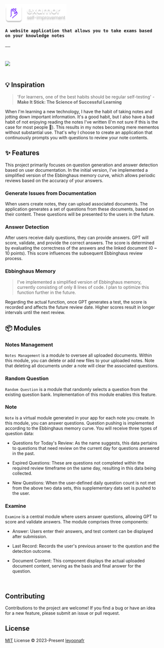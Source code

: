 <samp>
</br>
</br>

<p>
  <img  width="200"  src="/docs/logo-text.png" />
</p>

<p>
  <strong>
   A website application that allows you to take exams based on your knowledge notes
  </strong>
</p>

<p>
  <a href="https://github.com/codeacme17/examor/blob/main/docs/cn-doc.md">
    <img height="21" src="https://img.shields.io/badge/zh--CN-ffffff?style=flat-square&logo=googletranslate&logoColor=7d09f1" alt="">
  </a>
  <a href="https://discordapp.com/channels/974519864045756446/1138743595097149450">
    <img height="21" src="https://img.shields.io/badge/Chat%20Room-7d09f1?style=flat-square&logo=discord&logoColor=7d09f1&labelColor=fff&color=fff" alt="">
  </a>
  <a href="https://github.com/codeacme17/examor/blob/main/LICENSE">
    <img height="21" src="https://img.shields.io/badge/License-MIT-ffffff?style=flat-square&labelColor=fff&color=7d09f1" alt="">
  </a>
</p>
</samp>
</br>

<img width="860" src = "https://github.com/codeacme17/examor/blob/main/docs/usecase.gif?raw=true"></img>
</br>
</br>

## 💡 Inspiration

> 'For learners, one of the best habits should be regular self-testing' - **Make It Stick: The Science of Successful Learning**

When I'm learning a new technology, I have the habit of taking notes and jotting down important information. It's a good habit, but I also have a bad habit of not enjoying reading the notes I've written (I'm not sure if this is the case for most people 🫣). This results in my notes becoming mere mementos without substantial use. That's why I choose to create an application that continuously prompts you with questions to review your note contents.

## ✨ Features

This project primarily focuses on question generation and answer detection based on user documentation. In the initial version, I've implemented a simplified version of the Ebbinghaus memory curve, which allows periodic reviews based on the accuracy of your answers.

### Generate Issues from Documentation

When users create notes, they can upload associated documents. The application generates a set of questions from these documents, based on their content. These questions will be presented to the users in the future.

### Answer Detection

After users receive daily questions, they can provide answers. GPT will score, validate, and provide the correct answers. The score is determined by evaluating the correctness of the answers and the linked document (0 ~ 10 points). This score influences the subsequent Ebbinghaus review process.

### Ebbinghaus Memory

> I've implemented a simplified version of Ebbinghaus memory, currently consisting of only 8 lines of code. I plan to optimize this function further in the future.

Regarding the actual function, once GPT generates a test, the score is recorded and affects the future review date. Higher scores result in longer intervals until the next review.

## 📦️ Modules

### Notes Management

`Notes Management` is a module to oversee all uploaded documents. Within this module, you can delete or add new files to your uploaded notes. Note that deleting all documents under a note will clear the associated questions.

### Random Question

`Random Question` is a module that randomly selects a question from the existing question bank. Implementation of this module enables this feature.

### Note

`Note` is a virtual module generated in your app for each note you create. In this module, you can answer questions. Question pushing is implemented according to the Ebbinghaus memory curve. You will receive three types of question data:

- Questions for Today's Review: As the name suggests, this data pertains to questions that need review on the current day for questions answered in the past.

- Expired Questions: These are questions not completed within the required review timeframe on the same day, resulting in this data being collected.

- New Questions: When the user-defined daily question count is not met from the above two data sets, this supplementary data set is pushed to the user.

### Examine

`Examine` is a central module where users answer questions, allowing GPT to score and validate answers. The module comprises three components:

- Answer: Users enter their answers, and test content can be displayed after submission.

- Last Record: Records the user's previous answer to the question and the detection outcome.

- Document Content: This component displays the actual uploaded document content, serving as the basis and final answer for the question.

</br>

## Contributing

Contributions to the project are welcome! If you find a bug or have an idea for a new feature, please submit an issue or pull request.

## License

[MIT](/LICENSE) License © 2023-Present [leyoonafr](https://github.com/codeacme17)
